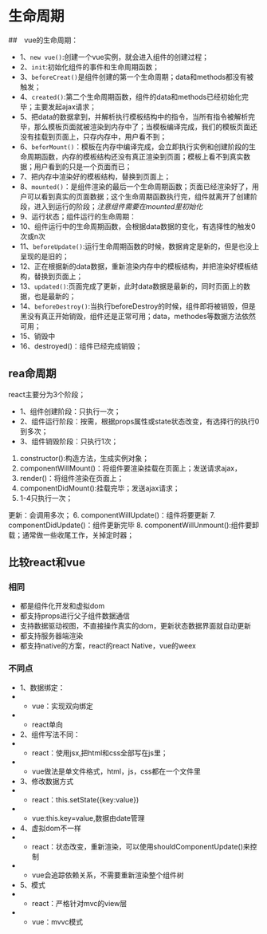 # 生命周期
##　vue的生命周期：

- 1、`new vue()`:创建一个vue实例，就会进入组件的创建过程；
- 2、`init`:初始化组件的事件和生命周期函数；
- 3、`beforeCreat()`是组件创建的第一个生命周期；data和methods都没有被触发；
- 4、`created()`:第二个生命周期函数，组件的data和methods已经初始化完毕；主要发起ajax请求；
- 5、把data的数据拿到，并解析执行模板结构中的指令，当所有指令被解析完毕，那么模板页面就被渲染到内存中了；当模板编译完成，我们的模板页面还没有挂载到页面上，只存内存中，用户看不到；
- 6、`beforMount()`：模板在内存中编译完成，会立即执行实例和创建阶段的生命周期函数，内存的模板结构还没有真正渲染到页面；模板上看不到真实数据；用户看到的只是一个页面而已；
- 7、把内存中渲染好的模板结构，替换到页面上；
- 8、`mounted()`：是组件渲染的最后一个生命周期函数；页面已经渲染好了，用户可以看到真实的页面数据；这个生命周期函数执行完，组件就离开了创建阶段，进入到运行的阶段；*注意组件需要在mounted里初始化*
- 9、运行状态；组件运行的生命周期：
- 10、组件运行中的生命周期函数，会根据data数据的变化，有选择性的触发0次或n次
- 11、`beforeUpdate()`:运行生命周期函数的时候，数据肯定是新的，但是也没上呈现的是旧的；
- 12、正在根据新的data数据，重新渲染内存中的模板结构，并把渲染好模板结构，替换到页面上；
- 13、`updated()`:页面完成了更新，此时data数据是最新的，同时页面上的数据，也是最新的；
- 14、`beforeDestroy()`:当执行beforeDestroy的时候，组件即将被销毁，但是黑没有真正开始销毁，组件还是正常可用；data，methodes等数据方法依然可用；
- 15、销毁中
- 16、destroyed()：组件已经完成销毁；

## rea命周期

react主要分为3个阶段；
- 1、组件创建阶段：只执行一次；
- 2、组件运行阶段：按需，根据props属性或state状态改变，有选择行的执行0到多次；
- 3、组件销毁阶段：只执行1次；

1. constructor():构造方法，生成实例对象；
2. componentWillMount()：将组件要渲染挂载在页面上；发送请求ajax，
3. render()：将组件渲染在页面上；
4. componentDidMount():挂载完毕；发送ajax请求；
5. 1-4只执行一次；

更新：会调用多次；
6. componentWillUpdate()：组件将要更新
7. componentDidUpdate()：组件更新完毕
8. componentWillUnmount():组件要卸载；通常做一些收尾工作，关掉定时器；

## 比较react和vue

### 相同
- 都是组件化开发和虚拟dom
- 都支持props进行父子组件数据通信
- 支持数据驱动视图，不直接操作真实的dom，更新状态数据界面就自动更新
- 都支持服务器端渲染
- 都支持native的方案，react的react Native，vue的weex

### 不同点
- 1、数据绑定：
- - vue：实现双向绑定
- - react单向
- 2、组件写法不同：
- - react：使用jsx,把html和css全部写在js里；
- - vue做法是单文件格式，html，js，css都在一个文件里
- 3、修改数据方式
- - react：this.setState({key:value})
- - vue:this.key=value,数据由date管理
- 4、虚拟dom不一样
- - react：状态改变，重新渲染，可以使用shouldComponentUpdate()来控制
- - vue会追踪依赖关系，不需要重新渲染整个组件树
- 5、模式
- - react：严格针对mvc的view层
- - vue：mvvc模式
